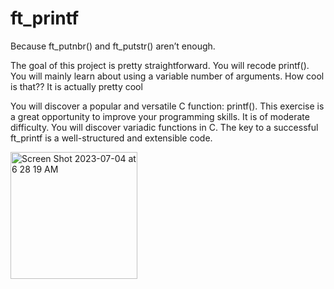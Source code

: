 # ft_printf

Because ft_putnbr() and ft_putstr() aren’t enough.


The goal of this project is pretty straightforward. You will recode printf().
You will mainly learn about using a variable number of arguments. How cool is that??
It is actually pretty cool 


You will discover a popular and versatile C function: printf(). This exercise is a great
opportunity to improve your programming skills. It is of moderate difficulty.
You will discover variadic functions in C.
The key to a successful ft_printf is a well-structured and extensible code.


<img width="203" alt="Screen Shot 2023-07-04 at 6 28 19 AM" src="https://github.com/Zyon213/ft_printf/assets/89134256/f812bcd5-a0f6-4009-9a84-7a930617f911">
